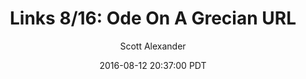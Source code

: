 ---
layout: podcast
title: "Links 8/16: Ode On A Grecian URL"
author: Scott Alexander
description: https://slatestarcodex.com/2016/08/12/links-816-ode-on-a-grecian-url/
date: 2016-08-12 20:37:00 PDT
length: 1821716
duration: 455
guid: links-816-ode-on-a-grecian-url
---